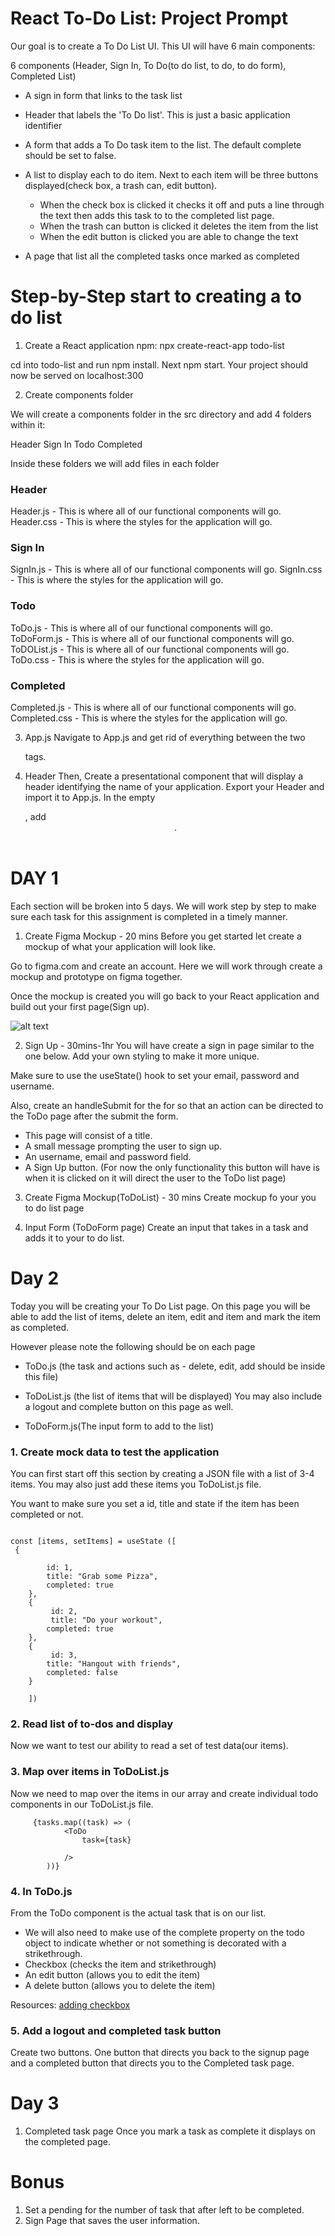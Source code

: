 
# React To-Do List: Project Prompt
Our goal is to create a To Do List UI. This UI will have 6 main components:

6 components (Header, Sign In, To Do(to do list, to do, to do form), Completed List)

- A sign in form that links to the task list 

- Header that labels the 'To Do list'. This is just a basic application identifier

- A form that adds a To Do task item to the list. The default complete should be set to false.

- A list to display each to do item. Next to each item will be three buttons displayed(check box, a trash can, edit button). 
    - When the check box is clicked it checks it off and puts a line through the text then adds this task to to the completed list page. 
    - When the trash can button is clicked it deletes the item from the list
    - When the edit button is clicked you are able to change the text

- A page that list all the completed tasks once marked as completed


# Step-by-Step start to creating a to do list

1. Create a React application
npm: npx create-react-app todo-list

cd into todo-list and run npm install. Next npm start. Your project should now be served on localhost:300

2. Create components folder

We will create a components folder in the src directory and add 4 folders within it:

Header
Sign In
Todo
Completed

Inside these folders we will add  files in each folder


### Header
Header.js - This is where all of our functional components will go.
Header.css - This is where the styles for the application will go.
### Sign In
SignIn.js - This is where all of our functional components will go.
SignIn.css - This is where the styles for the application will go.

### Todo 
ToDo.js - This is where all of our functional components will go.
ToDoForm.js - This is where all of our functional components will go.
ToDOList.js - This is where all of our functional components will go.
ToDo.css - This is where the styles for the application will go.

### Completed
Completed.js - This is where all of our functional components will go.
Completed.css - This is where the styles for the application will go.

3. App.js
Navigate to App.js and get rid of everything between the two <div> tags. 

4. Header
Then, Create a presentational component that will display a header identifying the name of your application. Export your Header and import it to App.js. In the empty <div>, add <Header />.

# DAY 1 

Each section will be broken into 5 days. We will work step by step to make sure each task for this assignment is completed in a timely manner. 


1. Create Figma Mockup - 20 mins
Before you get started let create a mockup of what your application will look like. 

Go to figma.com and create an account. Here we will work through create a mockup and prototype on figma together. 

Once the mockup is created you will go back to your React application and build out your first page(Sign up). 


![alt text](assets/signup.png.png)


2. Sign Up - 30mins-1hr
You will have create a sign in page similar to the one below. Add your own styling to make it more unique. 

Make sure to use the useState() hook to set your email, password and username. 

Also, create an handleSubmit for the for so that an action can be directed to the ToDo page after the submit the form. 

- This page will consist of a title.
- A small message prompting the user to sign up.
- An username, email and password field. 
- A Sign Up button. (For now the only functionality this button will have is when it is clicked on it will direct the user to the ToDo list page)


3. Create Figma Mockup(ToDoList) - 30 mins
Create mockup fo your you to do list page 


4. Input Form (ToDoForm page)
Create an input that takes in a task and adds it to your to do list. 


# Day 2

Today you will be creating your To Do List page. 
On this page you will be able to add the list of items, 
delete an item, edit and item and mark the item as completed. 

However please note the following should be on each page 

- ToDo.js (the task and actions such as - delete, edit, add should be inside this file) 


- ToDoList.js (the list of items that will be displayed) You may also include a logout and complete button on this page as well. 

- ToDoForm.js(The input form to add to the list)



### 1. Create mock data to test the application

You can first start off this section by creating a JSON file with a list of 3-4 items. You may also just add these items you ToDoList.js file. 

You want to make sure you set a id, title and state if the item has been completed or not. 

```

const [items, setItems] = useState ([
 {

        id: 1,
        title: "Grab some Pizza",
        completed: true
    },
    {
         id: 2,
         title: "Do your workout",
        completed: true
    },
    {
         id: 3,
        title: "Hangout with friends",
        completed: false
    }

    ])
```


### 2. Read list of to-dos and display

Now we want to test our ability to read a set of test data(our items). 

### 3. Map over items in ToDoList.js
Now we need to map over the items in our array and create individual todo components in our ToDoList.js file. 


```
     {tasks.map((task) => (
            <ToDo
                task={task}

            />
        ))}
```

### 4. In ToDo.js 
 From the ToDo component is the actual task that is on our list. 
  - We will also need to make use of the complete property on the todo object to indicate whether or not something is decorated with a strikethrough. 
  - Checkbox (checks the item and strikethrough)
  - An edit button (allows you to edit the item)
  - A delete button (allows you to delete the item)

Resources: [adding checkbox](https://contactmentor.com/checkbox-list-react-js-example/?expand_article=1)


### 5. Add a logout and completed task button

Create two buttons. One button that directs you back to the signup page and a completed button that directs you to the Completed task page. 


# Day 3

1. Completed task page 
Once you mark a task as complete it displays on the completed page. 


# Bonus
1. Set a pending for the number of task that after left to be completed.
2. Sign Page that saves the user information.
